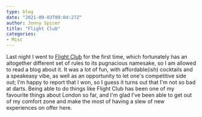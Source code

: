 ```yaml
---
type: blog
date: "2021-09-03T09:04:27Z"
author: Jonny Spicer
title: "Flight Club"
categories:
- Misc
---
```

Last night I went to [Flight Club](https://flightclubdarts.com/london/) for the first time, which fortunately has an altogether different set of rules to its pugnacious namesake, so I am allowed to read a blog about it. It was a lot of fun, with affordable(ish) cocktails
and a speakeasy vibe, as well as an opportunity to let one's competitive side out; I'm happy to report that I won, so I guess it turns out that I'm not so bad at darts. Being able to do things like Flight Club has been one of my favourite things about London so far, and
I'm glad I've been able to get out of my comfort zone and make the most of having a slew of new experiences on offer here.
